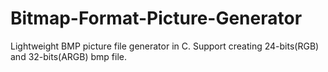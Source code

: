# Bitmap-Format-Picture-Generator
Lightweight BMP picture file generator in C. Support creating 24-bits(RGB) and 32-bits(ARGB) bmp file.
